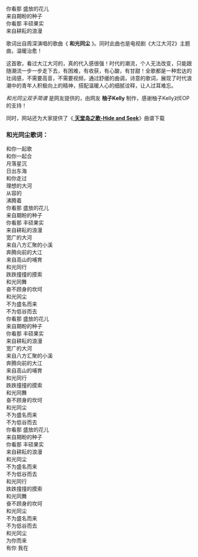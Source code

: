 

你看那 盛放的花儿  
来自期盼的种子  
你看那 丰硕果实  
来自耕耘的浪漫

歌词出自周深演唱的歌曲《 **和光同尘** 》。同时此曲也是电视剧《大江大河2》主题曲，温暖治愈！

这首歌，看过大江大河的，真的代入感很强！时代的潮流，个人无法改变，只能跟随潮流一步一步走下去，有困难，有收获，有心酸，有甘甜！全歌都是一种宏达的壮阔感，不需要高音，不需要视频，通过舒缓的曲调，诗意的歌词，展现了时代浪潮中的青年人积极向上的精神，搭配温暖人心的细腻诠释，让人过耳难忘。

_和光同尘双手简谱_ 是网友提供的，由网友 **柚子Kelly** 制作，感谢柚子Kelly对EOP的支持！

同时，网站还为大家提供了《[ **天堂岛之歌-Hide and Seek**](Music-12499-天堂岛之歌-Hide-and-Seek.html
"天堂岛之歌-Hide and Seek")》曲谱下载

### 和光同尘歌词：

和你一起歌  
和你一起合  
月落星沉  
日出东海  
和你走过  
理想的大河  
从容的  
沸腾着  
你看那 盛放的花儿  
来自期盼的种子  
你看那 丰硕果实  
来自耕耘的浪漫  
宽广的大河  
来自八方汇聚的小溪  
奔腾向前的大江  
来自高山的哺育  
和光同行  
跌跌撞撞的摸索  
和光同舞  
奋不顾身的坎坷  
和光同尘  
不为盛名而来  
不为低谷而去  
你看那 盛放的花儿  
来自期盼的种子  
你看那 丰硕果实  
来自耕耘的浪漫  
宽广的大河  
来自八方汇聚的小溪  
奔腾向前的大江  
来自高山的哺育  
和光同行  
跌跌撞撞的摸索  
和光同舞  
奋不顾身的坎坷  
和光同尘  
不为盛名而来  
不为低谷而去  
你看那 盛放的花儿  
来自期盼的种子  
你看那 丰硕果实  
来自耕耘的浪漫  
和光同尘  
不为盛名而来  
不为低谷而去  
和光同行  
跌跌撞撞的摸索  
和光同舞  
奋不顾身的坎坷  
和光同尘  
不为盛名而来  
不为低谷而去  
和光同尘  
为你而来  
有你 我在

